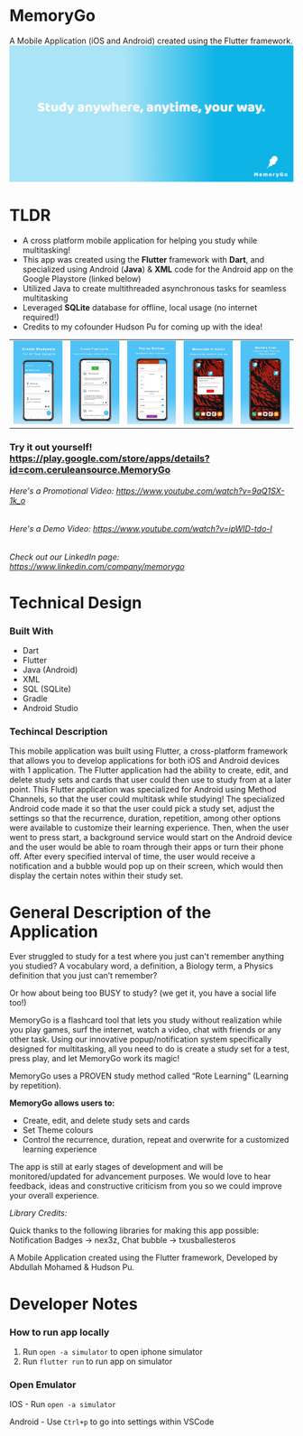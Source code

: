 <!-- @format -->

# MemoryGo

A Mobile Application (iOS and Android) created using the Flutter framework.
![](featuregraphic.png)

# TLDR

- A cross platform mobile application for helping you study while multitasking!
- This app was created using the **Flutter** framework with **Dart**, and specialized using Android (**Java**) & **XML** code for the Android app on the Google Playstore (linked below)
- Utilized Java to create multithreaded asynchronous tasks for seamless multitasking
- Leveraged **SQLite** database for offline, local usage (no internet required!)
- Credits to my cofounder Hudson Pu for coming up with the idea!

<table>
 <tr>
  <td valign="top"><img src="7-1.jpg"></td>
  <td valign="top"><img src="7-2.jpg"></td>
  <td valign="top"><img src="7-3.jpg"></td>
  <td valign="top"><img src="7-4.jpg"></td>
  <td valign="top"><img src="7-5.jpg"></td>
 </tr>
</table>

### Try it out yourself! https://play.google.com/store/apps/details?id=com.ceruleansource.MemoryGo

###### Here's a Promotional Video: https://www.youtube.com/watch?v=9aQ1SX-1k_o

###### Here's a Demo Video: https://www.youtube.com/watch?v=ipWID-tdo-I

###### Check out our LinkedIn page: https://www.linkedin.com/company/memorygo

# Technical Design

### Built With

- Dart
- Flutter
- Java (Android)
- XML
- SQL (SQLite)
- Gradle
- Android Studio

### Techincal Description

This mobile application was built using Flutter, a cross-platform framework that allows you to develop applications for both iOS and Android devices with 1 application. The Flutter application had the ability to create, edit, and delete study sets and cards that user could then use to study from at a later point. This Flutter application was specialized for Android using Method Channels, so that the user could multitask while studying! The specialized Android code made it so that the user could pick a study set, adjust the settings so that the recurrence, duration, repetition, among other options were available to customize their learning experience. Then, when the user went to press start, a background service would start on the Android device and the user would be able to roam through their apps or turn their phone off. After every specified interval of time, the user would receive a notification and a bubble would pop up on their screen, which would then display the certain notes within their study set.

# General Description of the Application

Ever struggled to study for a test where you just can't remember anything you studied? A vocabulary word, a definition, a Biology term, a Physics definition that you just can’t remember?

Or how about being too BUSY to study? (we get it, you have a social life too!)

MemoryGo is a flashcard tool that lets you study without realization while you play games, surf the internet, watch a video, chat with friends or any other task. Using our innovative popup/notification system specifically designed for multitasking, all you need to do is create a study set for a test, press play, and let MemoryGo work its magic!

MemoryGo uses a PROVEN study method called “Rote Learning” (Learning by repetition).

**MemoryGo allows users to:**

- Create, edit, and delete study sets and cards
- Set Theme colours
- Control the recurrence, duration, repeat and overwrite for a customized learning experience

The app is still at early stages of development and will be monitored/updated for advancement purposes. We would love to hear feedback, ideas and constructive criticism from you so we could improve your overall experience.

_Library Credits:_

Quick thanks to the following libraries for making this app possible:
Notification Badges -> nex3z,
Chat bubble -> txusballesteros

A Mobile Application created using the Flutter framework, Developed by Abdullah Mohamed &amp; Hudson Pu.

# Developer Notes

### How to run app locally

1. Run `open -a simulator` to open iphone simulator
2. Run `flutter run` to run app on simulator

### Open Emulator

IOS - Run `open -a simulator`

Android - Use `Ctrl+p` to go into settings within VSCode
